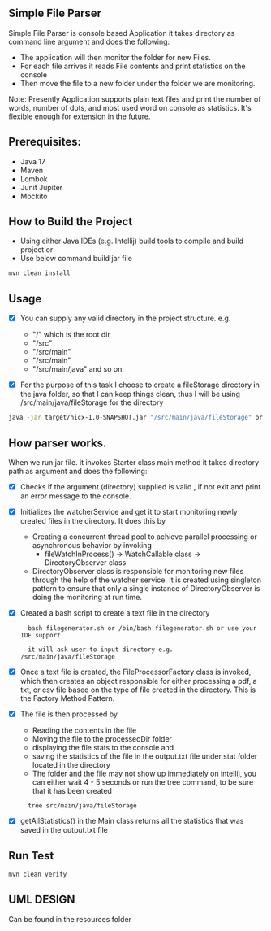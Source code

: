 ## Simple File Parser
Simple File Parser is console based Application it takes directory as command line argument and does the following:

* The application will then monitor the folder for new Files.
* For each file arrives it reads File contents and print statistics on the console
* Then move the file to a new folder under the folder we are monitoring.

Note: Presently Application supports plain text files and print the number of words, number of dots, and most used word on console as statistics. It's flexible enough for extension in the future.

## Prerequisites:
* Java 17
* Maven
* Lombok
* Junit Jupiter
* Mockito

## How to Build the Project
* Using either Java IDEs (e.g. Intellij) build tools to compile and build project or
* Use below command build jar file

```bash
mvn clean install
```

## Usage
- [x] You can supply any valid directory in the project structure. e.g. 
    * "/" which is the root dir
    * "/src"
    * "/src/main"
    * "/src/main"
    * "/src/main/java" and so on.

- [x] For the purpose of this task I choose to create a fileStorage directory in the java folder, so that I can keep things clean, 
  thus I will be using /src/main/java/fileStorage for the directory
  
```bash
java -jar target/hicx-1.0-SNAPSHOT.jar "/src/main/java/fileStorage" or use your favourite IDE build tools
```

## How parser works.
When we run jar file. it invokes Starter class main method it takes directory path as argument and does the following:

- [x] Checks if the argument (directory) supplied is valid , if not exit and print an error message to the console.
- [x] Initializes the watcherService and get it to start monitoring newly created files in the directory. It does this by
  * Creating a concurrent thread pool to achieve parallel processing or asynchronous behavior by invoking 
     * fileWatchInProcess() → WatchCallable class → DirectoryObserver class
  * DirectoryObserver class is responsible for monitoring new files through the help of the watcher service. It is created using singleton pattern
  to ensure that only a single instance of DirectoryObserver is doing the monitoring at run time.
- [x] Created a bash script to create a text file in the directory
   ```
     bash filegenerator.sh or /bin/bash filegenerator.sh or use your IDE support
  
     it will ask user to input directory e.g. /src/main/java/fileStorage
    ```
- [x] Once a text file is created, the FileProcessorFactory class is invoked, which then creates an object responsible for either processing 
  a pdf, a txt, or csv file based on the type of file created in the directory. This is the Factory Method Pattern.

- [x] The file is then processed by
  * Reading the contents in the file
  * Moving the file to the processedDir folder
  * displaying the file stats to the console and  
  * saving the statistics of the file in the output.txt file under stat folder located in the directory
  * The folder and the file may not show up immediately on intellij, you can either wait 4 - 5 seconds or run the tree command, to be sure that it has been created
   ```
     tree src/main/java/fileStorage
    ```
- [x] getAllStatistics() in the Main class returns all the statistics that was saved in the output.txt file

## Run Test

```bash
mvn clean verify
```

## UML DESIGN

Can be found in the resources folder
